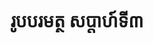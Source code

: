 ---
videoUrl : https://www.facebook.com/sophorn.ith.9/videos/2240731136189153/
category : aphidhamma-6
teacher : "អ៊ុំ សុជា"
title : "រូបបរមត្ថ សប្តាហ៍ទី៣"
venue : "វត្តសំពៅមាស"
recordedBy : "ឧបាសិកា Ith Sophorn"
layout : post
---